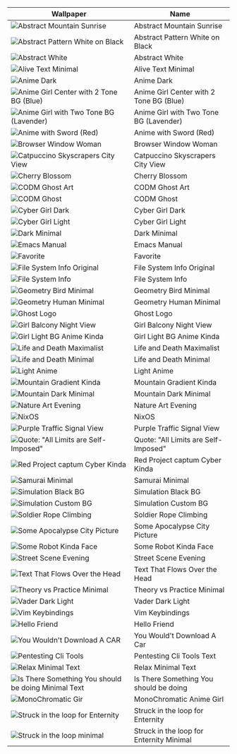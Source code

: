 | Wallpaper | Name |
| --- | --- |
| ![Abstract Mountain Sunrise](abstract_moutain_sunrise.jpg) | Abstract Mountain Sunrise |
| ![Abstract Pattern White on Black](abstract_pattern_white_on_black.png) | Abstract Pattern White on Black |
| ![Abstract White](abstract_white.png) | Abstract White |
| ![Alive Text Minimal](alive_text_minimal.png) | Alive Text Minimal |
| ![Anime Dark](anime_dark.png) | Anime Dark |
| ![Anime Girl Center with 2 Tone BG (Blue)](anime_girl_center_with_2_tone_bg_blue.png) | Anime Girl Center with 2 Tone BG (Blue) |
| ![Anime Girl with Two Tone BG (Lavender)](anime_girl_with_two_tone_bg_lavander.png) | Anime Girl with Two Tone BG (Lavender) |
| ![Anime with Sword (Red)](anime_with_sword_red.png) | Anime with Sword (Red) |
| ![Browser Window Woman](browser_window_woman.png) | Browser Window Woman |
| ![Catpuccino Skyscrapers City View](catpuccin_skeyscrapers_city_view.png) | Catpuccino Skyscrapers City View |
| ![Cherry Blossom](cherryblossom.jpg) | Cherry Blossom |
| ![CODM Ghost Art](codm_ghost_art.png) | CODM Ghost Art |
| ![CODM Ghost](codm_ghost.png) | CODM Ghost |
| ![Cyber Girl Dark](cyber-girl-dark.png) | Cyber Girl Dark |
| ![Cyber Girl Light](cyber-girl-light.png) | Cyber Girl Light |
| ![Dark Minimal](dark_minimal.png) | Dark Minimal |
| ![Emacs Manual](emacs_manual.png) | Emacs Manual |
| ![Favorite](fav.png) | Favorite |
| ![File System Info Original](fs_info_original.png) | File System Info Original |
| ![File System Info](fs_info.png) | File System Info |
| ![Geometry Bird Minimal](geometry_bird_minimal.png) | Geometry Bird Minimal |
| ![Geometry Human Minimal](geometry_human_minimal.png) | Geometry Human Minimal |
| ![Ghost Logo](ghostLogo.png) | Ghost Logo |
| ![Girl Balcony Night View](girl_balcony_night_view.png) | Girl Balcony Night View |
| ![Girl Light BG Anime Kinda](girl_light_bg_anime_kidna.png) | Girl Light BG Anime Kinda |
| ![Life and Death Maximalist](life_and_death_maximalist.png) | Life and Death Maximalist |
| ![Life and Death Minimal](life_death_Minimaml.png) | Life and Death Minimal |
| ![Light Anime](light_anime.png) | Light Anime |
| ![Mountain Gradient Kinda](moutian_gradient_kinda.png) | Mountain Gradient Kinda |
| ![Mountain Dark Minimal](moutniai_dark_minimal.jpg) | Mountain Dark Minimal |
| ![Nature Art Evening](nature_art_evening.png) | Nature Art Evening |
| ![NixOS](nixos.png) | NixOS |
| ![Purple Traffic Signal View](purple_traffic_signal_view.jpg) | Purple Traffic Signal View |
| ![Quote: "All Limits are Self-Imposed"](quote_all_limits_are_self_imposed.png) | Quote: "All Limits are Self-Imposed" |
| ![Red Project captum Cyber Kinda](red_project_captum_cyber_kidna.png) | Red Project captum Cyber Kinda |
| ![Samurai Minimal](samurai_minimal.jpg) | Samurai Minimal |
| ![Simulation Black BG](simulation_black_bg.png) | Simulation Black BG |
| ![Simulation Custom BG](simulation_custom_bg.png) | Simulation Custom BG |
| ![Soldier Rope Climbing](soldier_rope_climbing.png) | Soldier Rope Climbing |
| ![Some Apocalypse City Picture](some_apocolype_city_picture.png) | Some Apocalypse City Picture |
| ![Some Robot Kinda Face](some_robot_kinda_face.png) | Some Robot Kinda Face |
| ![Street Scene Evening](stree_scence_evening.png) | Street Scene Evening |
| ![Text That Flows Over the Head](text_that_flow_over_the_head.png) | Text That Flows Over the Head |
| ![Theory vs Practice Minimal](theory_vs_practice_minimal.png) | Theory vs Practice Minimal |
| ![Vader Dark Light](vader_dark_light.jpg) | Vader Dark Light |
| ![Vim Keybindings](vim_keybindings.png) | Vim Keybindings |
|![Hello Friend](hello_friend.png) | Hello Friend | 
|![You Wouldn't Download A CAR](you_wouldn't_downlaod_a_car.png) | You Would't Download A Car |
|![Pentesting Cli Tools](pentesting_cli_tools_startup_text.png)|Pentesting Cli Tools Text|
|![Relax Minimal Text](relax_minimal_text.jpg)|Relax Minimal Text|
|![Is There Something You should be doing Minimal Text](is_there_something_you_should_be_doing_text_minimal.jpg)| Is There Something You should be doing|
|![MonoChromatic Gir](monochromatic_anime_girl.jpg)|MonoChromatic Anime Girl|
|![Struck in the loop for Enternity](struck_in_the_loop_for_eternity.png)|Struck in the loop for Enternity|
|![Struck in the loop minimal](struck_in_the_loop_minimal.png)|Struck in the loop for Enternity Minimal